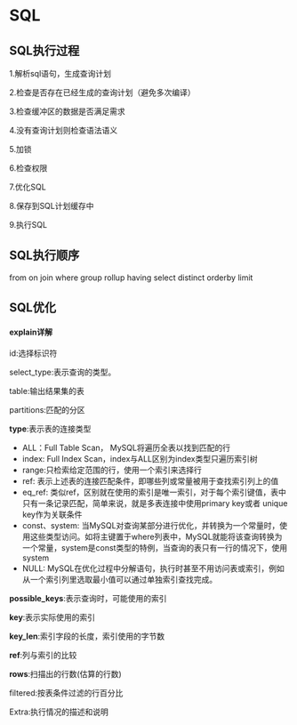 # SQL

## SQL执行过程

1.解析sql语句，生成查询计划

2.检查是否存在已经生成的查询计划（避免多次编译）

3.检查缓冲区的数据是否满足需求

4.没有查询计划则检查语法语义

5.加锁

6.检查权限

7.优化SQL

8.保存到SQL计划缓存中

9.执行SQL

## SQL执行顺序

from on join where group rollup having select distinct orderby limit



## SQL优化

#### explain详解

id:选择标识符

select_type:表示查询的类型。

table:输出结果集的表

partitions:匹配的分区

**type**:表示表的连接类型

- ALL：Full Table Scan， MySQL将遍历全表以找到匹配的行
- index: Full Index Scan，index与ALL区别为index类型只遍历索引树
- range:只检索给定范围的行，使用一个索引来选择行
- ref: 表示上述表的连接匹配条件，即哪些列或常量被用于查找索引列上的值
- eq_ref: 类似ref，区别就在使用的索引是唯一索引，对于每个索引键值，表中只有一条记录匹配，简单来说，就是多表连接中使用primary key或者 unique key作为关联条件
- const、system: 当MySQL对查询某部分进行优化，并转换为一个常量时，使用这些类型访问。如将主键置于where列表中，MySQL就能将该查询转换为一个常量，system是const类型的特例，当查询的表只有一行的情况下，使用system
- NULL: MySQL在优化过程中分解语句，执行时甚至不用访问表或索引，例如从一个索引列里选取最小值可以通过单独索引查找完成。

**possible_keys**:表示查询时，可能使用的索引

**key**:表示实际使用的索引

**key_len**:索引字段的长度，索引使用的字节数

**ref**:列与索引的比较

**rows**:扫描出的行数(估算的行数)

filtered:按表条件过滤的行百分比

Extra:执行情况的描述和说明


